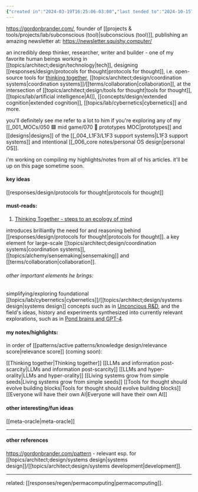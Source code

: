 ```yaml
---
{"created in":"2024-03-19T16:25:06-03:00","last tended to":"2024-10-15T01:02:14-03:00","tags":["person","research","knowledgemanagement","distributedsystems","cybernetics","top3","systemsscience","🌱"],"relevancescore":91,"dg-publish":true,"notestage":["🌱"],"permalink":"/people/references/lab/gordon-brander/","dgPassFrontmatter":true,"created":"2024-03-19T16:25:06.818-03:00","updated":"2024-10-17T15:03:49.374-03:00"}
---
```


https://gordonbrander.com/, founder of [[projects & tools/projects/lab/subconscious (tool)\|subconscious (tool)]], publishing an amazing newsletter at: https://newsletter.squishy.computer/

an incredibly deep thinker, researcher, writer and builder - one of my favorite human beings working in [[topics/architect;design/technology\|tech]], designing [[responses/design/protocols for thought\|protocols for thought]], i.e. open-source tools for [thinking together](https://subconscious.substack.com/p/thinking-together), [[topics/architect;design/coordination systems\|coordination systems]]/[[terms/collaboration\|collaboration]], at the intersection of [[topics/architect;design/tools for thought\|tools for thought]], [[topics/lab/artificial intelligence\|AI]], [[concepts/design/extended cognition\|extended cognition]], [[topics/lab/cybernetics\|cybernetics]] and more.

you'll definitely see me refer to a lot to him if you're exploring any of my [[_001_MOCs/050 🟩 mid game/070 🔩 prototypes MOC\|prototypes]] and [[designs\|designs]] of the [[_004_L1F3/L1F3 support systems\|L1F3 support systems]] and intentional [[_006_core notes/personal OS design\|personal OS]].

i'm working on compiling my highlights/notes from all of his articles. it'll be up on this page sometime soon.

#### key ideas

[[responses/design/protocols for thought\|protocols for thought]]

#### must-reads:

1) [Thinking Together - steps to an ecology of mind](https://subconscious.substack.com/p/thinking-together)

introduces brilliantly the need for and reasoning behind [[responses/design/protocols for thought\|protocols for thought]]. a key element for large-scale [[topics/architect;design/coordination systems\|coordination systems]], [[topics/alchemy/sensemaking\|sensemaking]] and [[terms/collaboration\|collaboration]].


###### other important elements he brings:

simplifying/exploring foundational [[topics/lab/cybernetics\|cybernetics]]/[[topics/architect;design/systems design\|systems design]] concepts such as in [Unconcious R&D](https://newsletter.squishy.computer/p/unconscious-r-and-d), and the field's ideas, history and experiments synthesized into currently relevant explorations, such as in [Pond brains and GPT-4](https://newsletter.squishy.computer/p/pond-brains-and-gpt-4).

#### my notes/highlights:

in order of [[patterns/active patterns/knowledge design/relevance score\|relevance score]] (coming soon):

[[Thinking together\|Thinking together]]
[[LLMs and information post-scarcity\|LLMs and information post-scarcity]]
[[LLMs and hyper-orality\|LLMs and hyper-orality]]
[[Living systems grow from simple seeds\|Living systems grow from simple seeds]]
[[Tools for thought should evolve building blocks\|Tools for thought should evolve building blocks]]
[[Everyone will have their own AI\|Everyone will have their own AI]]

#### other interesting/fun ideas

[[meta-oracle\|meta-oracle]]

---
#### other references

https://gordonbrander.com/pattern - relevant esp. for [[topics/architect;design/systems design\|systems design]]/[[topics/architect;design/systems development\|development]].

---

related: [[responses/regen/permacomputing\|permacomputing]].
